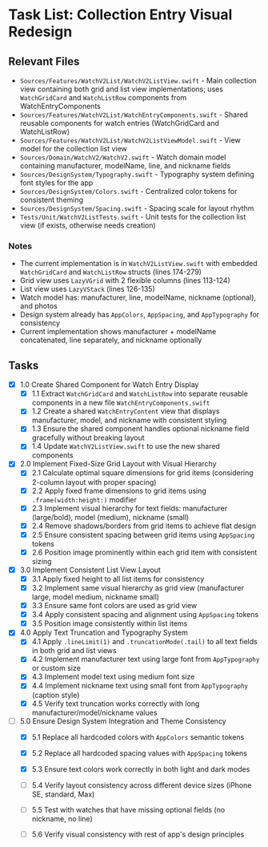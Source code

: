 # Task List: Collection Entry Visual Redesign

## Relevant Files

- `Sources/Features/WatchV2List/WatchV2ListView.swift` - Main collection view containing both grid and list view implementations; uses `WatchGridCard` and `WatchListRow` components from WatchEntryComponents
- `Sources/Features/WatchV2List/WatchEntryComponents.swift` - Shared reusable components for watch entries (WatchGridCard and WatchListRow)
- `Sources/Features/WatchV2List/WatchV2ListViewModel.swift` - View model for the collection list view
- `Sources/Domain/WatchV2/WatchV2.swift` - Watch domain model containing manufacturer, modelName, line, and nickname fields
- `Sources/DesignSystem/Typography.swift` - Typography system defining font styles for the app
- `Sources/DesignSystem/Colors.swift` - Centralized color tokens for consistent theming
- `Sources/DesignSystem/Spacing.swift` - Spacing scale for layout rhythm
- `Tests/Unit/WatchV2ListTests.swift` - Unit tests for the collection list view (if exists, otherwise needs creation)

### Notes

- The current implementation is in `WatchV2ListView.swift` with embedded `WatchGridCard` and `WatchListRow` structs (lines 174-279)
- Grid view uses `LazyVGrid` with 2 flexible columns (lines 113-124)
- List view uses `LazyVStack` (lines 126-135)
- Watch model has: manufacturer, line, modelName, nickname (optional), and photos
- Design system already has `AppColors`, `AppSpacing`, and `AppTypography` for consistency
- Current implementation shows manufacturer + modelName concatenated, line separately, and nickname optionally

## Tasks

- [x] 1.0 Create Shared Component for Watch Entry Display
  - [x] 1.1 Extract `WatchGridCard` and `WatchListRow` into separate reusable components in a new file `WatchEntryComponents.swift`
  - [x] 1.2 Create a shared `WatchEntryContent` view that displays manufacturer, model, and nickname with consistent styling
  - [x] 1.3 Ensure the shared component handles optional nickname field gracefully without breaking layout
  - [x] 1.4 Update `WatchV2ListView.swift` to use the new shared components

- [x] 2.0 Implement Fixed-Size Grid Layout with Visual Hierarchy
  - [x] 2.1 Calculate optimal square dimensions for grid items (considering 2-column layout with proper spacing)
  - [x] 2.2 Apply fixed frame dimensions to grid items using `.frame(width:height:)` modifier
  - [x] 2.3 Implement visual hierarchy for text fields: manufacturer (large/bold), model (medium), nickname (small)
  - [x] 2.4 Remove shadows/borders from grid items to achieve flat design
  - [x] 2.5 Ensure consistent spacing between grid items using `AppSpacing` tokens
  - [x] 2.6 Position image prominently within each grid item with consistent sizing

- [x] 3.0 Implement Consistent List View Layout
  - [x] 3.1 Apply fixed height to all list items for consistency
  - [x] 3.2 Implement same visual hierarchy as grid view (manufacturer large, model medium, nickname small)
  - [x] 3.3 Ensure same font colors are used as grid view
  - [x] 3.4 Apply consistent spacing and alignment using `AppSpacing` tokens
  - [x] 3.5 Position image consistently within list items

- [x] 4.0 Apply Text Truncation and Typography System
  - [x] 4.1 Apply `.lineLimit(1)` and `.truncationMode(.tail)` to all text fields in both grid and list views
  - [x] 4.2 Implement manufacturer text using large font from `AppTypography` or custom size
  - [x] 4.3 Implement model text using medium font size
  - [x] 4.4 Implement nickname text using small font from `AppTypography` (caption style)
  - [x] 4.5 Verify text truncation works correctly with long manufacturer/model/nickname values

- [ ] 5.0 Ensure Design System Integration and Theme Consistency
  - [x] 5.1 Replace all hardcoded colors with `AppColors` semantic tokens
  - [x] 5.2 Replace all hardcoded spacing values with `AppSpacing` tokens
  - [x] 5.3 Ensure text colors work correctly in both light and dark modes
  - [ ] 5.4 Verify layout consistency across different device sizes (iPhone SE, standard, Max)
  - [ ] 5.5 Test with watches that have missing optional fields (no nickname, no line)
  - [ ] 5.6 Verify visual consistency with rest of app's design principles

